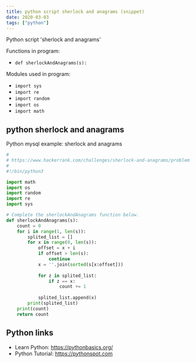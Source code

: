 ```yaml
---
title: python script sherlock and anagrams (snippet)
date: 2020-03-03
tags: ["python"]
---
```

Python script 'sherlock and anagrams'

Functions in program: 
* `def sherlockAndAnagrams(s):`

Modules used in program: 
* `import sys`
* `import re`
* `import random`
* `import os`
* `import math`

## python sherlock and anagrams

Python mysql example: sherlock and anagrams

```python
#
# https://www.hackerrank.com/challenges/sherlock-and-anagrams/problem
#
#!/bin/python3

import math
import os
import random
import re
import sys

# Complete the sherlockAndAnagrams function below.
def sherlockAndAnagrams(s):
    count = 0
    for i in range(1, len(s)):
        splited_list = []
        for x in range(0, len(s)):
            offset = x + i
            if offset > len(s):
                continue
            x = ''.join(sorted(s[x:offset]))
            
            for z in splited_list:
                if z == x:
                    count += 1
                    
            splited_list.append(x)
        print(splited_list)
    print(count)
    return count

```

## Python links

- Learn Python: https://pythonbasics.org/
- Python Tutorial: https://pythonspot.com
